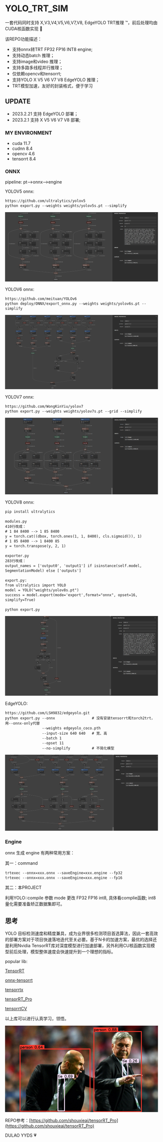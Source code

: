 # YOLO_TRT_SIM

 一套代码同时支持 X,V3,V4,V5,V6,V7,V8, EdgeYOLO TRT推理 ™️，前后处理均由CUDA核函数实现 :rocket:

 该REPO功能描述：
 - 支持onnx转TRT FP32 FP16 INT8 engine;
 - 支持动态batch 推理；
 - 支持image和video 推理；
 - 支持多路多线程并行推理；
 - 仅依赖opencv和tensorrt;
 - 支持YOLO X V5 V6 V7 V8 EdgeYOLO 推理；
 - TRT模型加速，友好的封装格式，便于学习


## UPDATE

- 2023.2.21 支持 EdgeYOLO 部署；
- 2023.2.1  支持 X V5 V6 V7 V8 部署;

### MY ENVIRONMENT

- cuda 11.7
- cudnn 8.4
- opencv 4.6
- tensorrt 8.4

### ONNX
pipeline: pt-->onnx-->engine

YOLOV5 onnx:

```
https://github.com/ultralytics/yolov5
python export.py --weights weights/yolov5s.pt --simplify
```
![](./workspace/yolov5s_onnx_cut.png)

YOLOV6 onnx:
```
https://github.com/meituan/YOLOv6
python deploy/ONNX/export_onnx.py --weights weights/yolov6s.pt --simplify
```
![](./workspace/yolov6s_onnx_cut.png)

YOLOV7 onnx:
```
https://github.com/WongKinYiu/yolov7
python export.py --weights weights/yolov7s.pt --grid --simplify 
```
![](./workspace/yolov7s_onnx_cut.png)

YOLOV8 onnx:
```
pip install ultralytics

modules.py
410行改成：
# 1 84 8400 --> 1 85 8400
y = torch.cat((dbox, torch.ones(1, 1, 8400), cls.sigmoid()), 1)
# 1 85 8400 --> 1 8400 85
y = torch.transpose(y, 2, 1)

exporter.py
283行改成：
output_names = ['output0', 'output1'] if isinstance(self.model, SegmentationModel) else ['outputs']

export.py:
from ultralytics import YOLO
model = YOLO("weights/yolov8s.pt") 
success = model.export(mode='export',format="onnx", opset=16, simplify=True) 

python export.py
```
![](./workspace/yolov8s_onnx_cut.png)


EdgeYOLO:
```
https://github.com/LSH9832/edgeyolo.git
python export.py --onnx                 # 没有安装tensorrt和torch2trt，用--onnx-only代替
                 --weights edgeyolo_coco.pth 
                 --input-size 640 640   # 宽、高
                 --batch 1
                 --opset 11
                 --no-simplify          # 不简化模型
```

![](./workspace/edgeyolos_onnx_cut.png)

### Engine
onnx 生成 engine 有两种常用方案：

其一：command
```
trtexec --onnx=xxx.onnx --saveEngine=xxx.engine --fp32
trtexec --onnx=xxx.onnx --saveEngine=xxx.engine --fp16
```
其二：本PROJECT

利用YOLO::compile 参数 mode 更改 FP32 FP16 int8, 具体看complie函数; int8 量化需要准备矫正数据集即可。

## 思考
YOLO 目标检测速度和精度兼具，成为业界很多检测项目首选算法，因此一套高效的部署方案对于项目快速落地迭代至关必要。基于N卡的加速方案，最优的选择还是利用Nvidia TensorRT库对深度模型进行加速部署，另外利用CU核函数实现模型前后处理，模型整体速度会快速提升到一个理想的指标。

popular lib: 

[TensorRT](https://github.com/NVIDIA/TensorRT)

[onnx-tensorrt](https://github.com/onnx/onnx-tensorrt)

[tensorrtx](https://github.com/wang-xinyu/tensorrtx)

[tensorRT_Pro](https://github.com/shouxieai/tensorRT_Pro)

[tensorrtCV](https://github.com/wdhao/tensorrtCV)

以上库可以进行认真学习，领悟。

![](./workspace/result/zidane.jpg)

REPO参考：[https://github.com/shouxieai/tensorRT_Pro](https://github.com/shouxieai/tensorRT_Pro)

DULAO YYDS :heartpulse: 